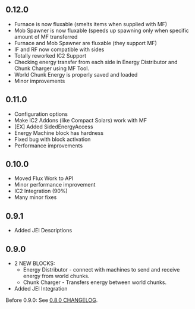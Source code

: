 ## 0.12.0
- Furnace is now fluxable (smelts items when supplied with MF)
- Mob Spawner is now fluxable (speeds up spawning only when specific amount of MF transferred
- Furnace and Mob Spawner are fluxable (they support MF)
- IF and RF now compatible with sides
- Totally reworked IC2 Support
- Checking energy transfer from each side in Energy Distributor and Chunk Charger using MF Tool.
- World Chunk Energy is properly saved and loaded
- Minor improvements

## 0.11.0
- Configuration options
- Make IC2 Addons (like Compact Solars) work with MF
- [EX] Added SidedEnergyAccess
- Energy Machine block has hardness
- Fixed bug with block activation
- Performance improvements

## 0.10.0
- Moved Flux Work to API
- Minor performance improvement
- IC2 Integration (90%)
- Many minor fixes

## 0.9.1
- Added JEI Descriptions

## 0.9.0
- 2 NEW BLOCKS:
  - Energy Distributor - connect with machines to send and receive energy from world chunks.
  - Chunk Charger - Transfers energy between world chunks.
- Added JEI Integration

Before 0.9.0: See [0.8.0 CHANGELOG](https://github.com/Szewek/Minecraft-Flux/blob/0.8.0/CHANGELOG.md).